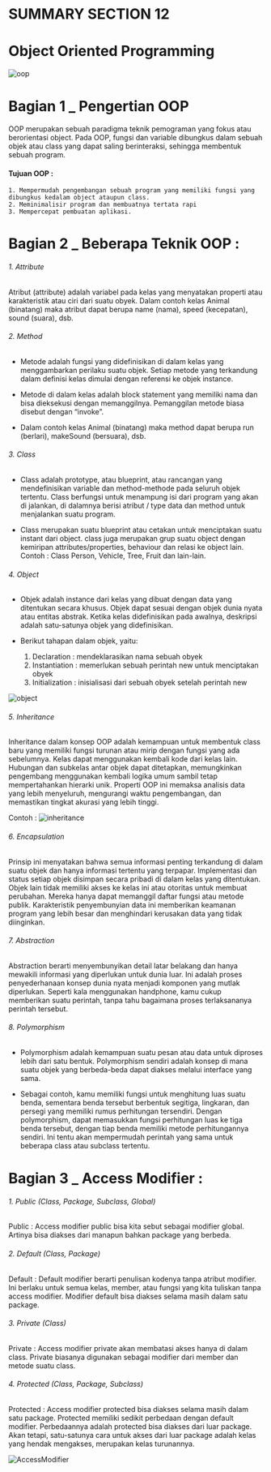 # SUMMARY SECTION 12
# Object Oriented Programming

<img src="asset/OOP.png" alt="oop" title="oop">

# Bagian 1 _ Pengertian OOP
OOP merupakan sebuah paradigma teknik pemograman yang fokus atau berorientasi object. Pada OOP, fungsi dan variable dibungkus dalam sebuah objek atau class yang dapat saling berinteraksi, sehingga membentuk sebuah program. 

#### Tujuan OOP :
    1. Mempermudah pengembangan sebuah program yang memiliki fungsi yang dibungkus kedalam object ataupun class.
    2. Meminimalisir program dan membuatnya tertata rapi
    3. Mempercepat pembuatan aplikasi.

# Bagian 2 _ Beberapa Teknik OOP : 
###### 1. Attribute
Atribut (attribute) adalah variabel pada kelas yang menyatakan properti atau karakteristik atau ciri dari suatu obyek. Dalam contoh kelas Animal (binatang) maka atribut dapat berupa name (nama), speed (kecepatan), sound (suara), dsb.

###### 2. Method
- Metode adalah fungsi yang didefinisikan di dalam kelas yang menggambarkan perilaku suatu objek. Setiap metode yang terkandung dalam definisi kelas dimulai dengan referensi ke objek instance.

- Metode di dalam kelas adalah block statement yang memiliki nama dan bisa dieksekusi dengan memanggilnya. Pemanggilan metode biasa disebut dengan “invoke”.

- Dalam contoh kelas Animal (binatang) maka method dapat berupa run (berlari), makeSound (bersuara), dsb.

###### 3. Class
- Class adalah prototype, atau blueprint, atau rancangan yang mendefinisikan variable dan method-methode pada seluruh objek tertentu. Class berfungsi untuk menampung isi dari program yang akan di jalankan, di dalamnya berisi atribut / type data dan method untuk menjalankan suatu program.

- Class merupakan suatu blueprint atau cetakan untuk menciptakan suatu instant dari  object. class juga merupakan grup suatu object dengan kemiripan attributes/properties, behaviour dan relasi ke object lain. Contoh : Class Person, Vehicle, Tree, Fruit dan lain-lain.

###### 4. Object
- Objek adalah instance dari kelas yang dibuat dengan data yang ditentukan secara khusus. Objek dapat sesuai dengan objek dunia nyata atau entitas abstrak. Ketika kelas didefinisikan pada awalnya, deskripsi adalah satu-satunya objek yang didefinisikan.

- Berikut tahapan dalam objek, yaitu:
    1. Declaration : mendeklarasikan nama sebuah obyek
    2. Instantiation : memerlukan sebuah perintah new untuk menciptakan obyek
    3. Initialization : inisialisasi dari sebuah obyek setelah perintah new

<img src="asset/Object.png" alt="object" title="object">

###### 5. Inheritance
Inheritance dalam konsep OOP adalah kemampuan untuk membentuk class baru yang memiliki fungsi turunan atau mirip dengan fungsi yang ada sebelumnya. Kelas dapat menggunakan kembali kode dari kelas lain. Hubungan dan subkelas antar objek dapat ditetapkan, memungkinkan pengembang menggunakan kembali logika umum sambil tetap mempertahankan hierarki unik. Properti OOP ini memaksa analisis data yang lebih menyeluruh, mengurangi waktu pengembangan, dan memastikan tingkat akurasi yang lebih tinggi.

Contoh :
<img src="asset/Inheritance.png" alt="inheritance" title="inheritance">

###### 6. Encapsulation
Prinsip ini menyatakan bahwa semua informasi penting terkandung di dalam suatu objek dan hanya informasi tertentu yang terpapar. Implementasi dan status setiap objek disimpan secara pribadi di dalam kelas yang ditentukan. Objek lain tidak memiliki akses ke kelas ini atau otoritas untuk membuat perubahan. Mereka hanya dapat memanggil daftar fungsi atau metode publik. Karakteristik penyembunyian data ini memberikan keamanan program yang lebih besar dan menghindari kerusakan data yang tidak diinginkan.

###### 7. Abstraction
Abstraction berarti menyembunyikan detail latar belakang dan hanya mewakili informasi yang diperlukan untuk dunia luar. Ini adalah proses penyederhanaan konsep dunia nyata menjadi komponen yang mutlak diperlukan. Seperti kala menggunakan handphone, kamu cukup memberikan suatu perintah, tanpa tahu bagaimana proses terlaksananya perintah tersebut.

###### 8. Polymorphism
- Polymorphism adalah kemampuan suatu pesan atau data untuk diproses lebih dari satu bentuk. Polymorphism sendiri adalah konsep di mana suatu objek yang berbeda-beda dapat diakses melalui interface yang sama.

- Sebagai contoh, kamu memiliki fungsi untuk menghitung luas suatu benda, sementara benda tersebut berbentuk segitiga, lingkaran, dan persegi yang memiliki rumus perhitungan tersendiri. Dengan polymorphism, dapat memasukkan fungsi perhitungan luas ke tiga benda tersebut, dengan tiap benda memiliki metode perhitungannya sendiri. Ini tentu akan mempermudah perintah yang sama untuk beberapa class atau subclass tertentu.


# Bagian 3 _ Access Modifier :
###### 1. Public (Class, Package, Subclass, Global)
Public : Access modifier public bisa kita sebut sebagai modifier global. Artinya bisa diakses dari manapun bahkan package yang berbeda.
    
###### 2. Default (Class, Package)
Default : Default modifier berarti penulisan kodenya tanpa atribut modifier. Ini berlaku untuk semua kelas, member, atau fungsi yang kita tuliskan tanpa access modifier. Modifier default bisa diakses selama masih dalam satu package.
    
###### 3. Private (Class)
Private : Access modifier private akan membatasi akses hanya di dalam class. Private biasanya digunakan sebagai modifier dari member dan metode suatu class.
    
###### 4. Protected (Class, Package, Subclass)
Protected : Access modifier protected bisa diakses selama masih dalam satu package. Protected memiliki sedikit perbedaan dengan default modifier. Perbedaannya adalah protected bisa diakses dari luar package. Akan tetapi, satu-satunya cara untuk akses dari luar package adalah kelas yang hendak mengakses, merupakan kelas turunannya.

<img src="asset/AccessModifier.png" alt="AccessModifier" title="AccessModifier">